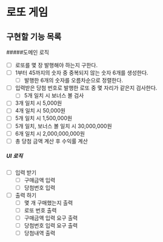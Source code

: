 # 로또 게임

## 구현할 기능 목록

#####도메인 로직

- [ ] 로또를 몇 장 발행해야 하는지 구한다.
- [ ] 1부터 45까지의 숫자 중 중복되지 않는 숫자 6개를 생성한다.
  - [ ] 발행한 6개의 숫자를 오름차순으로 정렬한다.
- [ ] 입력받은 당첨 번호로 발행한 로또 중 몇 자리가 같은지 검사한다.
  - [ ] 5개 일치 시 보너스 볼 검사
- [ ] 3개 일치 시 5,000원
- [ ] 4개 일치 시 50,000원
- [ ] 5개 일치 시 1,500,000원
- [ ] 5개 일치, 보너스 볼 일치 시 30,000,000원
- [ ] 6개 일치 시 2,000,000,000원
- [ ] 총 당첨 금액 계산 후 수익률 계산

##### UI 로직

- [ ] 입력 받기
  - [ ] 구매금액 입력
  - [ ] 당첨번호 입력
- [ ] 출력 하기
  - [ ] 몇 개 구매했는지 출력
  - [ ] 로또 번호 출력
  - [ ] 구매금액 입력 요구 출력
  - [ ] 당첨번호 입력 요구 출력
  - [ ] 당첨내역 출력